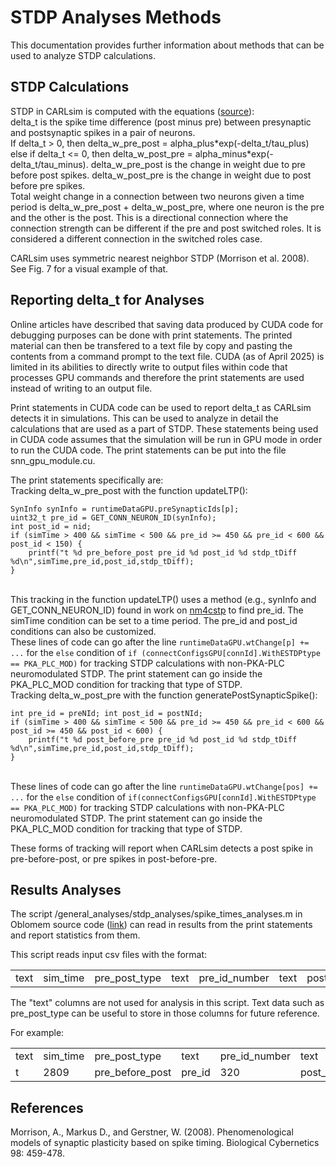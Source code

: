 STDP Analyses Methods
=====================

This documentation provides further information about methods that can be used to analyze STDP calculations.

## STDP Calculations

STDP in CARLsim is computed with the equations ([source](https://uci-carl.github.io/CARLsim6/ch5_synaptic_plasticity.html#ch5s2_spike_timing_dependent_plasticity)):
<br>delta_t is the spike time difference (post minus pre) between presynaptic and postsynaptic spikes in a pair of neurons.
<br>If delta_t > 0, then delta_w_pre_post = alpha_plus\*exp(-delta_t/tau_plus) else if delta_t <= 0, then delta_w_post_pre = alpha_minus\*exp(-delta_t/tau_minus). delta_w_pre_post is the change in weight due to pre before post spikes. delta_w_post_pre is the change in weight due to post before pre spikes.
<br>Total weight change in a connection between two neurons given a time period is delta_w_pre_post + delta_w_post_pre, where one neuron is the pre and the other is the post. This is a directional connection where the connection strength can be different if the pre and post switched roles. It is considered a different connection in the switched roles case.

CARLsim uses symmetric nearest neighbor STDP (Morrison et al. 2008). See Fig. 7 for a visual example of that.

## Reporting delta_t for Analyses

Online articles have described that saving data produced by CUDA code for debugging purposes can be done with print statements. The printed material can then be transfered to a text file by copy and pasting the contents from a command prompt to the text file. CUDA (as of April 2025) is limited in its abilities to directly write to output files within code that processes GPU commands and therefore the print statements are used instead of writing to an output file.

Print statements in CUDA code can be used to report delta_t as CARLsim detects it in simulations. This can be used to analyze in detail the calculations that are used as a part of STDP. These statements being used in CUDA code assumes that the simulation will be run in GPU mode in order to run the CUDA code. The print statements can be put into the file snn_gpu_module.cu.

The print statements specifically are:
<br>Tracking delta_w_pre_post with the function updateLTP():
```
SynInfo synInfo = runtimeDataGPU.preSynapticIds[p];
uint32_t pre_id = GET_CONN_NEURON_ID(synInfo);
int post_id = nid;
if (simTime > 400 && simTime < 500 && pre_id >= 450 && pre_id < 600 && post_id < 150) {
	printf("t %d pre_before_post pre_id %d post_id %d stdp_tDiff %d\n",simTime,pre_id,post_id,stdp_tDiff);
}
```
<br>This tracking in the function updateLTP() uses a method (e.g., synInfo and GET_CONN_NEURON_ID) found in work on [nm4cstp](https://hco-dev-docs.readthedocs.io/en/latest/oblomem/nm4cstp.html) to find pre_id. The simTime condition can be set to a time period. The pre_id and post_id conditions can also be customized. 
<br>These lines of code can go after the line `runtimeDataGPU.wtChange[p] += ...` for the `else` condition of `if (connectConfigsGPU[connId].WithESTDPtype == PKA_PLC_MOD)` for tracking STDP calculations with non-PKA-PLC neuromodulated STDP. The print statement can go inside the PKA_PLC_MOD condition for tracking that type of STDP.
<br>Tracking delta_w_post_pre with the function generatePostSynapticSpike():
```
int pre_id = preNId; int post_id = postNId;
if (simTime > 400 && simTime < 500 && pre_id >= 450 && pre_id < 600 && post_id >= 450 && post_id < 600) {
	printf("t %d post_before_pre pre_id %d post_id %d stdp_tDiff %d\n",simTime,pre_id,post_id,stdp_tDiff);
}
```
<br>These lines of code can go after the line `runtimeDataGPU.wtChange[pos] += ...` for the `else` condition of `if(connectConfigsGPU[connId].WithESTDPtype == PKA_PLC_MOD)` for tracking STDP calculations with non-PKA-PLC neuromodulated STDP. The print statement can go inside the PKA_PLC_MOD condition for tracking that type of STDP.

These forms of tracking will report when CARLsim detects a post spike in pre-before-post, or pre spikes in post-before-pre.

## Results Analyses

The script /general_analyses/stdp_analyses/spike_times_analyses.m in Oblomem source code ([link](https://github.com/Hippocampome-Org/oblomem)) can read in results from the print statements and report statistics from them.

This script reads input csv files with the format:
<table>
	<tr><td>text</td><td>sim_time</td><td>pre_post_type</td><td>text</td><td>pre_id_number</td><td>text</td><td>post_id_number</td><td>spike_time_difference</td></tr>
</table>
The "text" columns are not used for analysis in this script. Text data such as pre_post_type can be useful to store in those columns for future reference.

For example:
<table>
	<tr><td>text</td><td>sim_time</td><td>pre_post_type</td><td>text</td><td>pre_id_number</td><td>text</td><td>post_id_number</td><td>text</td><td>spike_time_difference</td></tr>
	<tr><td>t</td><td>2809</td><td>pre_before_post</td><td>pre_id</td><td>320</td><td>post_id</td><td>896</td><td>stdp_tDiff</td><td>389</td></tr>
</table>

## References

Morrison, A., Markus D., and Gerstner, W. (2008). Phenomenological models of synaptic plasticity based on spike timing. Biological Cybernetics 98: 459-478.